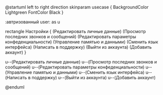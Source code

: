 @startuml
left to right direction
skinparam usecase {
 BackgroundColor Lightgreen
 FontColor Black
}

:автризованный user: as u

rectangle Настройки {
(Редактировать личные данные)
(Просмотр последних звонков и сообщений)
(Редактировать параметры конфеденциальности)
(Управление памятью и данными)
(Сменить язык интерфейса)
(Написать в поддержку)
(Выйти из аккаунта)
(Добавить аккаунт)
}

u--(Редактировать личные данные)
u--(Просмотр последних звонков и сообщений)
u--(Редактировать параметры конфеденциальности)
u--(Управление памятью и данными)
u--(Сменить язык интерфейса)
u--(Написать в поддержку)
u--(Выйти из аккаунта)
u--(Добавить аккаунт)

@enduml